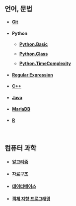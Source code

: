 ## 언어, 문법

* #### [Git](./language/Git.md)

* #### Python

  * __[Python.Basic](./language/Python.Basic.md)__

  * __[Python.Class](./language/Python.Class.md)__

  * __[Python.TimeComplexity](./language/Python.TimeComplexity.md)__

* #### [Regular Expression](./language//RegularExpression.md)

* #### [C++](./language/C++.md)

* #### [Java](./language/Java.md)

* #### [MariaDB](./language/MariaDB.md)

* #### [R](./language/R.md)

  <br>

## 컴퓨터 과학

* #### [알고리즘](./computer/Algorithm.md)

* #### [자료구조](./computer/DataStructure.md)

* #### [데이터베이스](./computer/Database.md)

* #### [객체 지향 프로그래밍](./computer/OOP.md)

